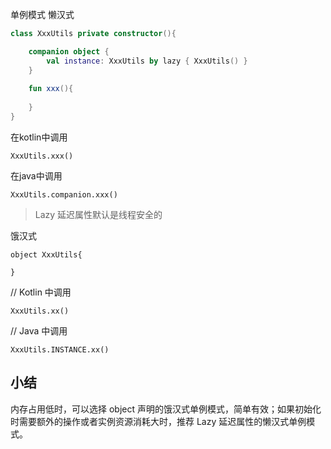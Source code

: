 单例模式 懒汉式

```kotlin
class XxxUtils private constructor(){

    companion object {
        val instance: XxxUtils by lazy { XxxUtils() }
    }
    
    fun xxx(){
        
    }
}
```

在kotlin中调用

`XxxUtils.xxx()`

在java中调用

`XxxUtils.companion.xxx()`





> Lazy 延迟属性默认是线程安全的 



饿汉式

```
object XxxUtils{
    
}
```

// Kotlin 中调用

`XxxUtils.xx()`

// Java 中调用

`XxxUtils.INSTANCE.xx()`

## 小结

内存占用低时，可以选择 object 声明的饿汉式单例模式，简单有效；如果初始化时需要额外的操作或者实例资源消耗大时，推荐 Lazy 延迟属性的懒汉式单例模式。